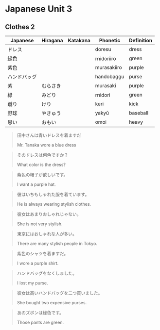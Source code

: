 # Japanese Unit 3

## Clothes 2

| Japanese     | Hiragana | Katakana | Phonetic    | Definition |
|--------------|----------|----------|-------------|------------|
| ドレス       |          |          | doresu      | dress      |
| 緑色         |          |          | ｍidoriiro  | green      |
| 紫色         |          |          | murasakiiro | purple     |
| ハンドバッグ |          |          | handobaggu  | purse      |
| 紫           | むらさき |          | murasaki    | purple     |
| 緑           | みどり   |          | ｍidori     | green      |
| 蹴り         | けり     |          | keri        | kick       |
| 野球         | やきゅう |          | yakyū       | baseball   |
| 思い         | おもい   |          | omoi        | heavy      |

> 田中さんは青いドレスを着ますだ
>
> Mr. Tanaka wore a blue dress

> そのドレスは何色ですか？
>
> What color is the dress?

> 紫色の帽子が欲しいです。
>
> I want a purple hat.

> 彼はいちもしゃれた服を着ています。
>
> He is always wearing stylish clothes.

> 彼女はあまりおしゃれじゃない。
>
> She is not very stylish.

> 東京にはおしゃれな人が多い。
>
> There are many stylish people in Tokyo.

> 紫色のシャツを着ますだ。
>
> I wore a purple shirt.

> ハンドバッグをなくしました。
>
> I lost my purse.

> 彼女は高いハンドバッグを二つ買いました。
>
> She bought two expensive purses.

> あのズボンは緑色です。
>
> Those pants are green.
